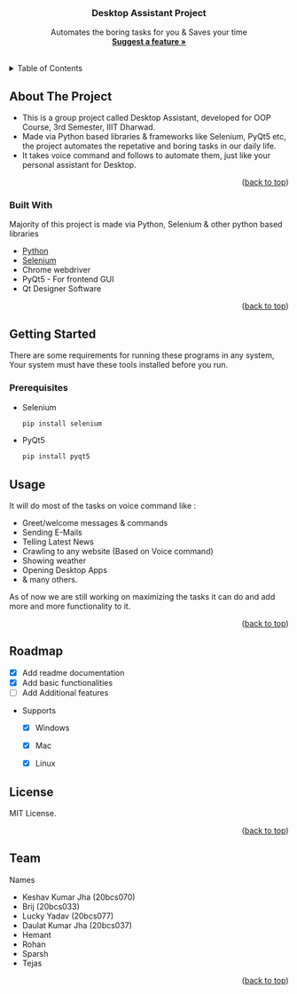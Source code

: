 <br />
<div align="center">

  <h3 align="center">Desktop Assistant Project</h3>

  <p align="center">
    Automates the boring tasks for you & Saves your time
    <br />
    <a href="https://github.com/keshavjha018/Desktop_Assistant_Project/issues"><strong>Suggest a feature »</strong></a>
    <br />
    <br />
    
  </p>
</div>


<details>
  <summary>Table of Contents</summary>
  <ol>
    <li>
      <a href="#about-the-project">About The Project</a>
      <ul>
        <li><a href="#built-with">Built With</a></li>
      </ul>
    </li>
    <li>
      <a href="#getting-started">Getting Started</a>
      <ul>
        <li><a href="#prerequisites">Prerequisites</a></li>
        <!-- <li><a href="#installation">Installation</a></li> -->
      </ul>
    </li>
    <li><a href="#usage">Usage</a></li>
    <li><a href="#roadmap">Roadmap</a></li>
    <li><a href="#license">License</a></li>
    <li><a href="#Team">Team Members</a></li>
  </ol>
</details>


## About The Project

- This is a group project called Desktop Assistant, developed for OOP Course, 3rd Semester, IIIT Dharwad.
- Made via Python based libraries & frameworks like Selenium, PyQt5 etc, the project automates the repetative and boring tasks in our daily life.
- It takes voice command and follows to automate them, just like your personal assistant for Desktop.

<p align="right">(<a href="#top">back to top</a>)</p>


### Built With
Majority of this project is made via Python, Selenium & other python based libraries

* [Python](https://www.python.org/)
* [Selenium](https://www.selenium.dev/)
* Chrome webdriver
* PyQt5 - For frontend GUI
* Qt Designer Software

<p align="right">(<a href="#top">back to top</a>)</p>



## Getting Started

There are some requirements for running these programs in any system, Your system must have these tools installed before you run.

### Prerequisites

* Selenium
  ```sh
  pip install selenium
  ```
* PyQt5
  ```sh
  pip install pyqt5
  ```  
  
  
## Usage

It will  do most of the tasks on voice command like :
- Greet/welcome messages & commands
- Sending E-Mails
- Telling Latest News
- Crawling to any website  (Based on Voice command)
- Showing weather
- Opening Desktop Apps
- & many others.

As of now we are still working on maximizing the tasks it can do and add more and more functionality to it.

<p align="right">(<a href="#top">back to top</a>)</p>


## Roadmap

- [x] Add readme documentation
- [x] Add basic functionalities
- [ ] Add Additional features
- Supports
    - [x] Windows
    - [x] Mac
    - [x] Linux


## License

MIT License.

<p align="right">(<a href="#top">back to top</a>)</p>



<!-- Team -->
## Team

Names
- Keshav Kumar Jha (20bcs070)
- Brij (20bcs033)
- Lucky Yadav (20bcs077)
- Daulat  Kumar Jha (20bcs037)
- Hemant
- Rohan
- Sparsh
- Tejas

<p align="right">(<a href="#top">back to top</a>)</p>
